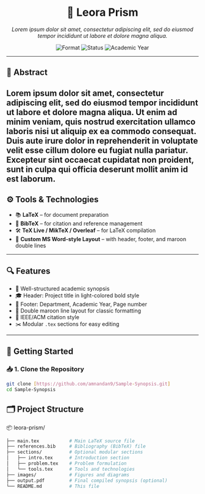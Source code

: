 <h1 align="center">📘 Leora Prism</h1>
<p align="center"><i>Lorem ipsum dolor sit amet, consectetur adipiscing elit, sed do eiusmod tempor incididunt ut labore et dolore magna aliqua.</i></p>

<p align="center">
  <img src="https://img.shields.io/badge/format-LaTeX-blueviolet?style=flat-square" alt="Format">
  <img src="https://img.shields.io/badge/status-Completed-success?style=flat-square" alt="Status">
  <img src="https://img.shields.io/badge/year-2024–2025-lightgrey?style=flat-square" alt="Academic Year">
</p>

---

## 🧾 Abstract

Lorem ipsum dolor sit amet, consectetur adipiscing elit, sed do eiusmod tempor incididunt ut labore et dolore magna aliqua. Ut enim ad minim veniam, quis nostrud exercitation ullamco laboris nisi ut aliquip ex ea commodo consequat. Duis aute irure dolor in reprehenderit in voluptate velit esse cillum dolore eu fugiat nulla pariatur. Excepteur sint occaecat cupidatat non proident, sunt in culpa qui officia deserunt mollit anim id est laborum.
---

## ⚙️ Tools & Technologies

- 📚 **LaTeX** – for document preparation
- 🧠 **BibTeX** – for citation and reference management
- 🛠 **TeX Live / MikTeX / Overleaf** – for LaTeX compilation
- 🎨 **Custom MS Word-style Layout** – with header, footer, and maroon double lines

---

## 🔍 Features

- 🧾 Well-structured academic synopsis
- 🎓 Header: Project title in light-colored bold style
- 🧵 Footer: Department, Academic Year, Page number
- 📐 Double maroon line layout for classic formatting
- 📖 IEEE/ACM citation style
- ✂️ Modular `.tex` sections for easy editing

---

## 🚀 Getting Started

### 📥 1. Clone the Repository
```bash
git clone [https://github.com/amnandan9/Sample-Synopsis.git]
cd Sample-Synopsis

```
## 🗂️ Project Structure
📦 leora-prism/
```bash
├── main.tex           # Main LaTeX source file
├── references.bib     # Bibliography (BibTeX) file
├── sections/          # Optional modular sections
│   ├── intro.tex      # Introduction section
│   ├── problem.tex    # Problem formulation
│   └── tools.tex      # Tools and technologies
├── images/            # Figures and diagrams
├── output.pdf         # Final compiled synopsis (optional)
└── README.md          # This file
